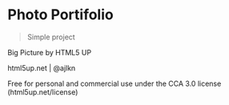 # Photo Portifolio

> Simple project

Big Picture by HTML5 UP

html5up.net | @ajlkn

Free for personal and commercial use under the CCA 3.0 license (html5up.net/license)
